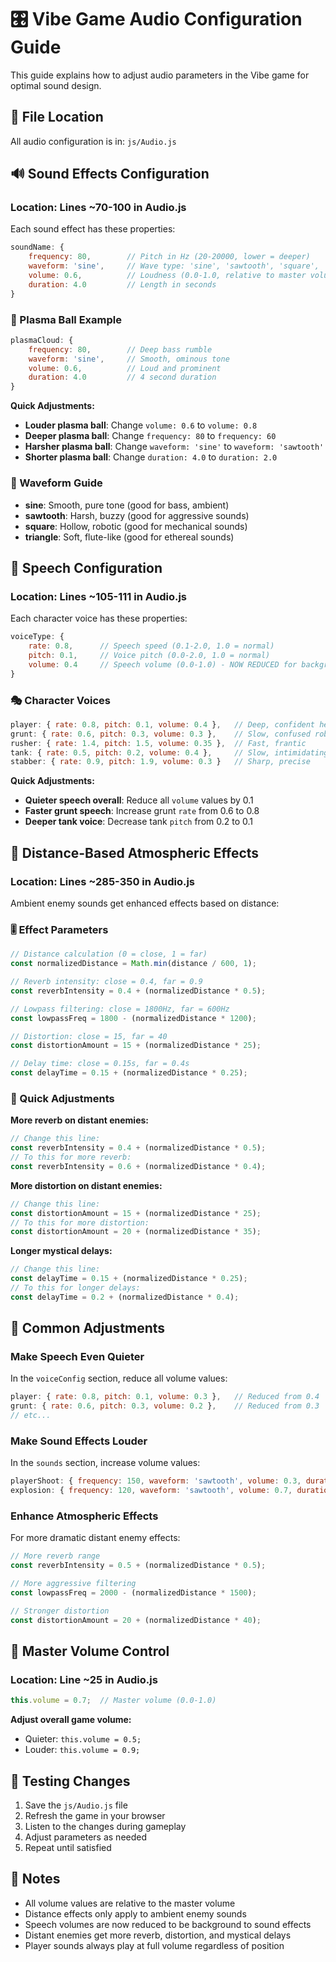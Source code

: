 # 🎛️ Vibe Game Audio Configuration Guide

This guide explains how to adjust audio parameters in the Vibe game for optimal sound design.

## 📁 File Location
All audio configuration is in: `js/Audio.js`

## 🔊 Sound Effects Configuration

### Location: Lines ~70-100 in Audio.js
Each sound effect has these properties:

```javascript
soundName: { 
    frequency: 80,        // Pitch in Hz (20-20000, lower = deeper)
    waveform: 'sine',     // Wave type: 'sine', 'sawtooth', 'square', 'triangle'
    volume: 0.6,          // Loudness (0.0-1.0, relative to master volume)
    duration: 4.0         // Length in seconds
}
```

### 🎯 Plasma Ball Example
```javascript
plasmaCloud: { 
    frequency: 80,        // Deep bass rumble
    waveform: 'sine',     // Smooth, ominous tone
    volume: 0.6,          // Loud and prominent
    duration: 4.0         // 4 second duration
}
```

**Quick Adjustments:**
- **Louder plasma ball**: Change `volume: 0.6` to `volume: 0.8`
- **Deeper plasma ball**: Change `frequency: 80` to `frequency: 60`
- **Harsher plasma ball**: Change `waveform: 'sine'` to `waveform: 'sawtooth'`
- **Shorter plasma ball**: Change `duration: 4.0` to `duration: 2.0`

### 🎵 Waveform Guide
- **sine**: Smooth, pure tone (good for bass, ambient)
- **sawtooth**: Harsh, buzzy (good for aggressive sounds)
- **square**: Hollow, robotic (good for mechanical sounds)
- **triangle**: Soft, flute-like (good for ethereal sounds)

## 🎤 Speech Configuration

### Location: Lines ~105-111 in Audio.js
Each character voice has these properties:

```javascript
voiceType: { 
    rate: 0.8,      // Speech speed (0.1-2.0, 1.0 = normal)
    pitch: 0.1,     // Voice pitch (0.0-2.0, 1.0 = normal)
    volume: 0.4     // Speech volume (0.0-1.0) - NOW REDUCED for background effect
}
```

### 🎭 Character Voices
```javascript
player: { rate: 0.8, pitch: 0.1, volume: 0.4 },   // Deep, confident hero
grunt: { rate: 0.6, pitch: 0.3, volume: 0.3 },    // Slow, confused robot
rusher: { rate: 1.4, pitch: 1.5, volume: 0.35 },  // Fast, frantic
tank: { rate: 0.5, pitch: 0.2, volume: 0.4 },     // Slow, intimidating
stabber: { rate: 0.9, pitch: 1.9, volume: 0.3 }   // Sharp, precise
```

**Quick Adjustments:**
- **Quieter speech overall**: Reduce all `volume` values by 0.1
- **Faster grunt speech**: Increase grunt `rate` from 0.6 to 0.8
- **Deeper tank voice**: Decrease tank `pitch` from 0.2 to 0.1

## 🌊 Distance-Based Atmospheric Effects

### Location: Lines ~285-350 in Audio.js
Ambient enemy sounds get enhanced effects based on distance:

### 🎚️ Effect Parameters
```javascript
// Distance calculation (0 = close, 1 = far)
const normalizedDistance = Math.min(distance / 600, 1);

// Reverb intensity: close = 0.4, far = 0.9
const reverbIntensity = 0.4 + (normalizedDistance * 0.5);

// Lowpass filtering: close = 1800Hz, far = 600Hz  
const lowpassFreq = 1800 - (normalizedDistance * 1200);

// Distortion: close = 15, far = 40
const distortionAmount = 15 + (normalizedDistance * 25);

// Delay time: close = 0.15s, far = 0.4s
const delayTime = 0.15 + (normalizedDistance * 0.25);
```

### 🔧 Quick Adjustments

**More reverb on distant enemies:**
```javascript
// Change this line:
const reverbIntensity = 0.4 + (normalizedDistance * 0.5);
// To this for more reverb:
const reverbIntensity = 0.6 + (normalizedDistance * 0.4);
```

**More distortion on distant enemies:**
```javascript
// Change this line:
const distortionAmount = 15 + (normalizedDistance * 25);
// To this for more distortion:
const distortionAmount = 20 + (normalizedDistance * 35);
```

**Longer mystical delays:**
```javascript
// Change this line:
const delayTime = 0.15 + (normalizedDistance * 0.25);
// To this for longer delays:
const delayTime = 0.2 + (normalizedDistance * 0.4);
```

## 🎯 Common Adjustments

### Make Speech Even Quieter
In the `voiceConfig` section, reduce all volume values:
```javascript
player: { rate: 0.8, pitch: 0.1, volume: 0.3 },   // Reduced from 0.4
grunt: { rate: 0.6, pitch: 0.3, volume: 0.2 },    // Reduced from 0.3
// etc...
```

### Make Sound Effects Louder
In the `sounds` section, increase volume values:
```javascript
playerShoot: { frequency: 150, waveform: 'sawtooth', volume: 0.3, duration: 0.1 }, // Increased from 0.2
explosion: { frequency: 120, waveform: 'sawtooth', volume: 0.7, duration: 0.4 },   // Increased from 0.5
```

### Enhance Atmospheric Effects
For more dramatic distant enemy effects:
```javascript
// More reverb range
const reverbIntensity = 0.5 + (normalizedDistance * 0.5);

// More aggressive filtering  
const lowpassFreq = 2000 - (normalizedDistance * 1500);

// Stronger distortion
const distortionAmount = 20 + (normalizedDistance * 40);
```

## 🎵 Master Volume Control

### Location: Line ~25 in Audio.js
```javascript
this.volume = 0.7;  // Master volume (0.0-1.0)
```

**Adjust overall game volume:**
- Quieter: `this.volume = 0.5;`
- Louder: `this.volume = 0.9;`

## 🔄 Testing Changes

1. Save the `js/Audio.js` file
2. Refresh the game in your browser
3. Listen to the changes during gameplay
4. Adjust parameters as needed
5. Repeat until satisfied

## 📝 Notes

- All volume values are relative to the master volume
- Distance effects only apply to ambient enemy sounds
- Speech volumes are now reduced to be background to sound effects
- Distant enemies get more reverb, distortion, and mystical delays
- Player sounds always play at full volume regardless of position 